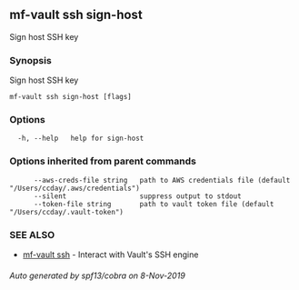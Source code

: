 ## mf-vault ssh sign-host

Sign host SSH key

### Synopsis

Sign host SSH key

```
mf-vault ssh sign-host [flags]
```

### Options

```
  -h, --help   help for sign-host
```

### Options inherited from parent commands

```
      --aws-creds-file string   path to AWS credentials file (default "/Users/ccday/.aws/credentials")
      --silent                  suppress output to stdout
      --token-file string       path to vault token file (default "/Users/ccday/.vault-token")
```

### SEE ALSO

* [mf-vault ssh](mf-vault_ssh.md)	 - Interact with Vault's SSH engine

###### Auto generated by spf13/cobra on 8-Nov-2019

